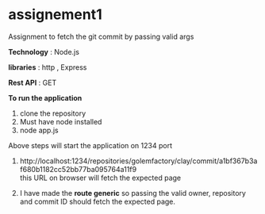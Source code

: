 # assignement1
Assignment to fetch the git commit by passing valid args

**Technology** : Node.js

**libraries** : http , Express

**Rest API** : GET

 **To run the application** 
  1. clone the repository
  2. Must have node installed
  3. node app.js

 Above steps will start the application on 1234 port

  1. http://localhost:1234/repositories/golemfactory/clay/commit/a1bf367b3af680b1182cc52bb77ba095764a11f9   
    this URL on browser will fetch the expected page

  2. I have made the **route generic** so passing the valid 
    owner, repository and commit ID should fetch the expected page.


